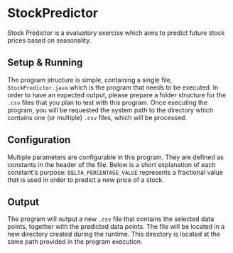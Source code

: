 # StockPredictor
Stock Predictor is a evaluatory exercise which aims to predict future stock prices based on seasonality.

## Setup & Running
The program structure is simple, containing a single file, `StockPredictor.java` which is the program that needs to be executed. In order to have an expected output, please prepare a folder structure for the `.csv` files that you plan to test with this program.
Once executing the program, you will be requested the system path to the directory which contains one (or multiple) `.csv` files, which will be processed.

## Configuration
Multiple parameters are configurable in this program. They are defined as constants in the header of the file. Below is a short explanation of each constant's purpose:
`DELTA_PERCENTAGE_VALUE` represents a fractional value that is used in order to predict a new price of a stock. 

## Output
The program will output a new `.csv` file that contains the selected data points, together with the predicted data points. The file will be located in a new directory created during the runtime. This directory is located at the same path provided in the program execution.
